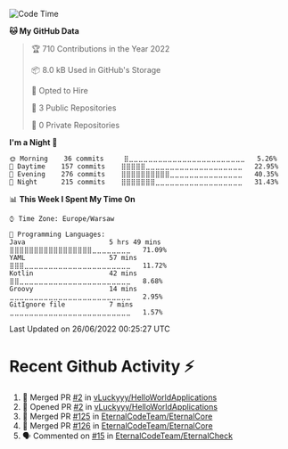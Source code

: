 <!--START_SECTION:waka-->
![Code Time](http://img.shields.io/badge/Code%20Time-262%20hrs%2056%20mins-blue)

**🐱 My GitHub Data** 

> 🏆 710 Contributions in the Year 2022
 > 
> 📦 8.0 kB Used in GitHub's Storage 
 > 
> 💼 Opted to Hire
 > 
> 📜 3 Public Repositories 
 > 
> 🔑 0 Private Repositories  
 > 
**I'm a Night 🦉** 

```text
🌞 Morning    36 commits     ⣿⣀⣀⣀⣀⣀⣀⣀⣀⣀⣀⣀⣀⣀⣀⣀⣀⣀⣀⣀⣀⣀⣀⣀⣀   5.26% 
🌆 Daytime    157 commits    ⣿⣿⣿⣿⣿⣀⣀⣀⣀⣀⣀⣀⣀⣀⣀⣀⣀⣀⣀⣀⣀⣀⣀⣀⣀   22.95% 
🌃 Evening    276 commits    ⣿⣿⣿⣿⣿⣿⣿⣿⣿⣿⣀⣀⣀⣀⣀⣀⣀⣀⣀⣀⣀⣀⣀⣀⣀   40.35% 
🌙 Night      215 commits    ⣿⣿⣿⣿⣿⣿⣿⣀⣀⣀⣀⣀⣀⣀⣀⣀⣀⣀⣀⣀⣀⣀⣀⣀⣀   31.43%

```


📊 **This Week I Spent My Time On** 

```text
⌚︎ Time Zone: Europe/Warsaw

💬 Programming Languages: 
Java                     5 hrs 49 mins       ⣿⣿⣿⣿⣿⣿⣿⣿⣿⣿⣿⣿⣿⣿⣿⣿⣿⣀⣀⣀⣀⣀⣀⣀⣀   71.09% 
YAML                     57 mins             ⣿⣿⣿⣀⣀⣀⣀⣀⣀⣀⣀⣀⣀⣀⣀⣀⣀⣀⣀⣀⣀⣀⣀⣀⣀   11.72% 
Kotlin                   42 mins             ⣿⣿⣀⣀⣀⣀⣀⣀⣀⣀⣀⣀⣀⣀⣀⣀⣀⣀⣀⣀⣀⣀⣀⣀⣀   8.68% 
Groovy                   14 mins             ⣀⣀⣀⣀⣀⣀⣀⣀⣀⣀⣀⣀⣀⣀⣀⣀⣀⣀⣀⣀⣀⣀⣀⣀⣀   2.95% 
GitIgnore file           7 mins              ⣀⣀⣀⣀⣀⣀⣀⣀⣀⣀⣀⣀⣀⣀⣀⣀⣀⣀⣀⣀⣀⣀⣀⣀⣀   1.57%

```


 Last Updated on 26/06/2022 00:25:27 UTC
<!--END_SECTION:waka-->

# Recent Github Activity ⚡
<!--START_SECTION:activity-->
1. 🎉 Merged PR [#2](https://github.com/vLuckyyy/HelloWorldApplications/pull/2) in [vLuckyyy/HelloWorldApplications](https://github.com/vLuckyyy/HelloWorldApplications)
2. 💪 Opened PR [#2](https://github.com/vLuckyyy/HelloWorldApplications/pull/2) in [vLuckyyy/HelloWorldApplications](https://github.com/vLuckyyy/HelloWorldApplications)
3. 🎉 Merged PR [#125](https://github.com/EternalCodeTeam/EternalCore/pull/125) in [EternalCodeTeam/EternalCore](https://github.com/EternalCodeTeam/EternalCore)
4. 🎉 Merged PR [#126](https://github.com/EternalCodeTeam/EternalCore/pull/126) in [EternalCodeTeam/EternalCore](https://github.com/EternalCodeTeam/EternalCore)
5. 🗣 Commented on [#15](https://github.com/EternalCodeTeam/EternalCheck/issues/15) in [EternalCodeTeam/EternalCheck](https://github.com/EternalCodeTeam/EternalCheck)
<!--END_SECTION:activity-->
